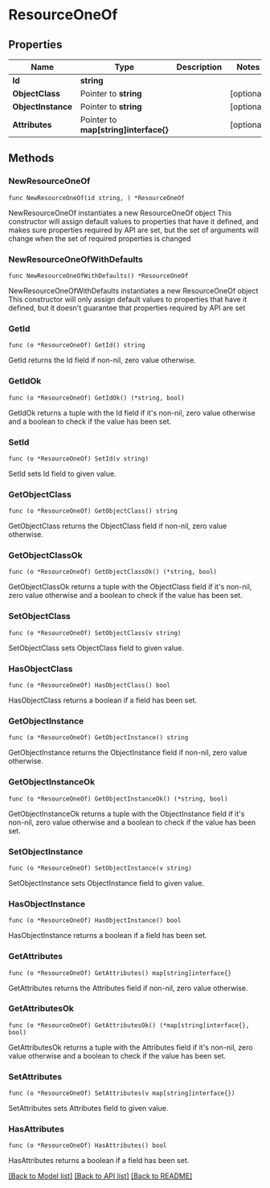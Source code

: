 # ResourceOneOf

## Properties

Name | Type | Description | Notes
------------ | ------------- | ------------- | -------------
**Id** | **string** |  | 
**ObjectClass** | Pointer to **string** |  | [optional] 
**ObjectInstance** | Pointer to **string** |  | [optional] 
**Attributes** | Pointer to **map[string]interface{}** |  | [optional] 

## Methods

### NewResourceOneOf

`func NewResourceOneOf(id string, ) *ResourceOneOf`

NewResourceOneOf instantiates a new ResourceOneOf object
This constructor will assign default values to properties that have it defined,
and makes sure properties required by API are set, but the set of arguments
will change when the set of required properties is changed

### NewResourceOneOfWithDefaults

`func NewResourceOneOfWithDefaults() *ResourceOneOf`

NewResourceOneOfWithDefaults instantiates a new ResourceOneOf object
This constructor will only assign default values to properties that have it defined,
but it doesn't guarantee that properties required by API are set

### GetId

`func (o *ResourceOneOf) GetId() string`

GetId returns the Id field if non-nil, zero value otherwise.

### GetIdOk

`func (o *ResourceOneOf) GetIdOk() (*string, bool)`

GetIdOk returns a tuple with the Id field if it's non-nil, zero value otherwise
and a boolean to check if the value has been set.

### SetId

`func (o *ResourceOneOf) SetId(v string)`

SetId sets Id field to given value.


### GetObjectClass

`func (o *ResourceOneOf) GetObjectClass() string`

GetObjectClass returns the ObjectClass field if non-nil, zero value otherwise.

### GetObjectClassOk

`func (o *ResourceOneOf) GetObjectClassOk() (*string, bool)`

GetObjectClassOk returns a tuple with the ObjectClass field if it's non-nil, zero value otherwise
and a boolean to check if the value has been set.

### SetObjectClass

`func (o *ResourceOneOf) SetObjectClass(v string)`

SetObjectClass sets ObjectClass field to given value.

### HasObjectClass

`func (o *ResourceOneOf) HasObjectClass() bool`

HasObjectClass returns a boolean if a field has been set.

### GetObjectInstance

`func (o *ResourceOneOf) GetObjectInstance() string`

GetObjectInstance returns the ObjectInstance field if non-nil, zero value otherwise.

### GetObjectInstanceOk

`func (o *ResourceOneOf) GetObjectInstanceOk() (*string, bool)`

GetObjectInstanceOk returns a tuple with the ObjectInstance field if it's non-nil, zero value otherwise
and a boolean to check if the value has been set.

### SetObjectInstance

`func (o *ResourceOneOf) SetObjectInstance(v string)`

SetObjectInstance sets ObjectInstance field to given value.

### HasObjectInstance

`func (o *ResourceOneOf) HasObjectInstance() bool`

HasObjectInstance returns a boolean if a field has been set.

### GetAttributes

`func (o *ResourceOneOf) GetAttributes() map[string]interface{}`

GetAttributes returns the Attributes field if non-nil, zero value otherwise.

### GetAttributesOk

`func (o *ResourceOneOf) GetAttributesOk() (*map[string]interface{}, bool)`

GetAttributesOk returns a tuple with the Attributes field if it's non-nil, zero value otherwise
and a boolean to check if the value has been set.

### SetAttributes

`func (o *ResourceOneOf) SetAttributes(v map[string]interface{})`

SetAttributes sets Attributes field to given value.

### HasAttributes

`func (o *ResourceOneOf) HasAttributes() bool`

HasAttributes returns a boolean if a field has been set.


[[Back to Model list]](../README.md#documentation-for-models) [[Back to API list]](../README.md#documentation-for-api-endpoints) [[Back to README]](../README.md)


